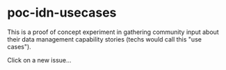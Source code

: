 # poc-idn-usecases

This is a proof of concept experiment in gathering community input about their data management capability stories (techs would call this "use cases").

Click on a new issue...
